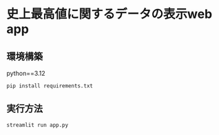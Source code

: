 # 史上最高値に関するデータの表示web app

## 環境構築
python==3.12
```
pip install requirements.txt
```

## 実行方法
```
streamlit run app.py
```